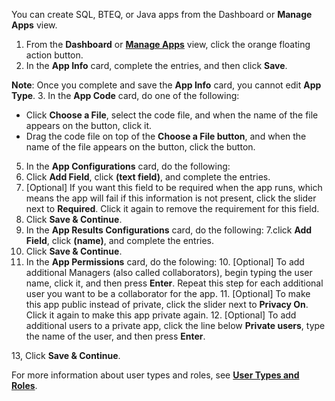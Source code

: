 You can create SQL, BTEQ, or Java apps from the Dashboard or **Manage Apps** view. 

1. From the **Dashboard** or **[Manage Apps](managing-apps.md)** view, click the orange floating action button. 
2. In the **App Info** card, complete the entries, and then click **Save**.
 
 **Note**:  Once you complete and save the **App Info** card, you cannot edit **App Type**.
3. In the **App Code** card, do one of the following:
  * Click **Choose a File**, select the code file, and when the name of the file appears on the button, click it.
  * Drag the code file on top of the **Choose a File button**, and when the name of the file appears on the button, click the button.
5. In the **App Configurations** card, do the following:
  6. Click **Add Field**, click **(text field)**, and complete the entries. 
  7. [Optional] If you want this field to be required when the app runs, which means the app will fail if this information is not present, click the slider next to **Required**. Click it again to remove the requirement for this field.
  8. Click **Save & Continue**.
6. In the **App Results Configurations** card, do the following:
  7.click **Add Field**, click **(name)**, and complete the entries.
  8. Click **Save & Continue**. 
9. In the **App Permissions** card, do the folowing:
   10. [Optional] To add additional Managers (also called collaborators), begin typing the user name, click it, and then press **Enter**. Repeat this step for each additional user you want to be a collaborator for the app.
   11. [Optional] To make this app public instead of private, click the slider next to **Privacy On**. Click it again to make this app private again.
   12. [Optional] To add additional users to a private app, click the line below **Private users**, type the name of the user, and then press **Enter**.
 
13, Click **Save & Continue**.

For more information about user types and roles, see **[User Types and Roles](user-types.md)**.
